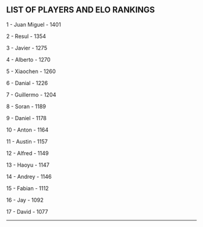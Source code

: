 ## LIST OF PLAYERS AND ELO RANKINGS


1 - Juan Miguel - 1401


2 - Resul - 1354


3 - Javier - 1275


4 - Alberto - 1270


5 - Xiaochen - 1260


6 - Danial - 1226


7 - Guillermo - 1204


8 - Soran - 1189


9 - Daniel - 1178


10 - Anton - 1164


11 - Austin - 1157


12 - Alfred - 1149


13 - Haoyu - 1147


14 - Andrey - 1146


15 - Fabian - 1112


16 - Jay - 1092


17 - David - 1077



--------------------------------------------------------------
